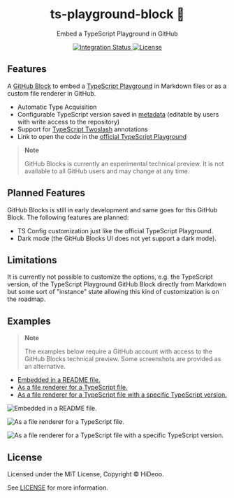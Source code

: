 <div align="center">
  <h1>ts-playground-block 🔭</h1>
  <p>Embed a TypeScript Playground in GitHub</p>
</div>

<div align="center">
  <a href="https://github.com/HiDeoo/ts-playground-block/actions/workflows/integration.yml">
    <img alt="Integration Status" src="https://github.com/HiDeoo/ts-playground-block/actions/workflows/integration.yml/badge.svg" />
  </a>
  <a href="https://github.com/HiDeoo/ts-playground-block/blob/main/LICENSE">
    <img alt="License" src="https://badgen.net/github/license/HiDeoo/ts-playground-block" />
  </a>
  <br />
</div>

## Features

A [GitHub Block](https://blocks.githubnext.com) to embed a [TypeScript Playground](https://www.typescriptlang.org/play) in Markdown files or as a custom file renderer in GitHub.

- Automatic Type Acquisition
- Configurable TypeScript version saved in [metadata](https://github.com/githubnext/blocks/blob/df66e0457f1d23e883cb6d089ee1e0c80ac5c8d2/docs/Developing%20blocks/2%20Building%20your%20first%20block.md#metadata) (editable by users with write access to the repository)
- Support for [TypeScript Twoslash](https://www.typescriptlang.org/dev/twoslash) annotations
- Link to open the code in the [official TypeScript Playground](https://www.typescriptlang.org/play)

> **Note**
>
> GitHub Blocks is currently an experimental technical preview. It is not available to all GitHub users and may change at any time.

## Planned Features

GitHub Blocks is still in early development and same goes for this GitHub Block. The following features are planned:

- TS Config customization just like the official TypeScript Playground.
- Dark mode (the GitHub Blocks UI does not yet support a dark mode).

## Limitations

It is currently not possible to customize the options, e.g. the TypeScript version, of the TypeScript Playground GitHub Block directly from Markdown but some sort of "instance" state allowing this kind of customization is on the roadmap.

## Examples

> **Note**
>
> The examples below require a GitHub account with access to the GitHub Blocks technical preview. Some screenshots are provided as an alternative.

- [Embedded in a README file.](https://blocks.githubnext.com/HiDeoo/ts-playground-block/blob/main/examples/README.md)
- [As a file renderer for a TypeScript file.](https://blocks.githubnext.com/HiDeoo/ts-playground-block/blob/main/examples/basic.ts)
- [As a file renderer for a TypeScript file with a specific TypeScript version.](https://blocks.githubnext.com/HiDeoo/ts-playground-block/blob/main/examples/version.ts)

![Embedded in a README file.](https://user-images.githubusercontent.com/494699/219106150-2e27a48c-3012-47bb-8260-64918aec6af2.png)

![As a file renderer for a TypeScript file.](https://user-images.githubusercontent.com/494699/219106513-c7d3c4e4-34e3-496d-9a30-3931c48413ac.png)

![As a file renderer for a TypeScript file with a specific TypeScript version.](https://user-images.githubusercontent.com/494699/219106566-7d9682d7-3682-4d56-baf1-6341b8fdb6d6.png)

## License

Licensed under the MIT License, Copyright © HiDeoo.

See [LICENSE](https://github.com/HiDeoo/ts-playground-block/blob/main/LICENSE) for more information.
